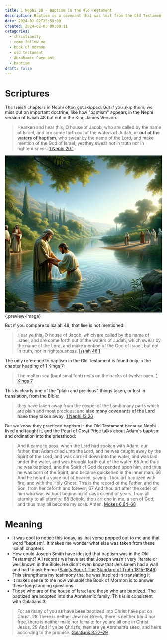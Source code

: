 ```yaml
---
title: 1 Nephi 20 - Baptism in the Old Testament
description: Baptism is a covenant that was lost from the Old Testament
date: 2024-02-02T23:59:00
created: 2024-02-03 00:00:11
categories:
  - christianity
  - come follow me
  - book of mormon
  - old testament
  - Abrahamic Covenant
  - baptism
draft: false
---
```

# Scriptures

The Isaiah chapters in Nephi often get skipped. But if you skip them, we miss out on important doctrine, like how "baptism" appears in the Nephi version of Isaiah 48 but not in the King James Version. 

> Hearken and hear this, O house of Jacob, who are called by the name of Israel, and are come forth out of the waters of Judah, or **out of the waters of baptism**, who swear by the name of the Lord, and make mention of the God of Israel, yet they swear not in truth nor in righteousness.
> [1 Nephi 20.1](../scriptures/1-nephi-20.1)

![Baptism](../img/dalle-river-jordan-baptism.jpeg){.preview-image}

But if you compare to Isaiah 48, that line is not mentioned: 

> Hear ye this, O house of Jacob, which are called by the name of Israel, and are come forth out of the waters of Judah, which swear by the name of the Lord, and make mention of the God of Israel, but not in truth, nor in righteousness.
> [Isaiah 48.1](../scriptures/isaiah-48.1)

The only reference to baptism in the Old Testament is found only in the chapter heading of 1 Kings 7:

> The molten sea (baptismal font) rests on the backs of twelve oxen.
> [1 Kings 7](../scriptures/1-kings-7)

This is clearly one of the "plain and precious" things taken, or lost in translation, from the Bible:

> they have taken away from the gospel of the Lamb many parts which are plain and most precious; and **also many covenants of the Lord have they taken away**.
> [1 Nephi 13.26](../scriptures/1-nephi-13.26)

But we know they practiced baptism in the Old Testament because Nephi lived and taught it, and the Pearl of Great Price talks about Adam's baptism and ordination into the priesthood:

> And it came to pass, when the Lord had spoken with Adam, our father, that Adam cried unto the Lord, and he was caught away by the Spirit of the Lord, and was carried down into the water, and was laid under the water, and was brought forth out of the water.  65 And thus he was baptized, and the Spirit of God descended upon him, and thus he was born of the Spirit, and became quickened in the inner man.  66 And he heard a voice out of heaven, saying: Thou art baptized with fire, and with the Holy Ghost. This is the record of the Father, and the Son, from henceforth and forever;  67 And thou art after the order of him who was without beginning of days or end of years, from all eternity to all eternity.  68 Behold, thou art one in me, a son of God; and thus may all become my sons. Amen.
> [Moses 6.64–68](../scriptures/moses-6.64-68)

# Meaning

- It was cool to notice this today, as that verse popped out to me and that word "baptism". It makes me wonder what else was taken from these Isaiah chapters
- How could Joseph Smith have ideated that baptism was in the Old Testament? All records we have are that Joseph wasn't very literate or well known in the Bible. He didn't even know that Jerusalem had a wall and had to ask Emma ([Saints Book 1 The Standard of Truth 1815-1846](../book-review/saints-book-1-the-standard-of-truth-1815-1846.md)) This strengthens my testimony that he was inspired in translating it
- It makes sense to me how valuable the Book of Mormon is to answer these longstanding questions. 
- Those who are of the house of Israel are those who are baptized. The baptized are adopted into the Abrahamic family. This is is consistent with Galatians 3:

> For as many of you as have been baptized into Christ have put on Christ.  28 There is neither Jew nor Greek, there is neither bond nor free, there is neither male nor female: for ye are all one in Christ Jesus.  29 And if ye be Christ’s, then are ye Abraham’s seed, and heirs according to the promise.
> [Galatians 3.27–29](../scriptures/galatians-3.27-29)



